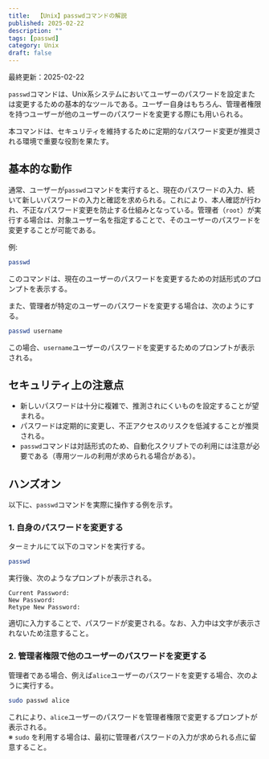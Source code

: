 ```yaml
---
title:  【Unix】passwdコマンドの解説
published: 2025-02-22
description: ""
tags: [passwd]
category: Unix
draft: false
---
```

最終更新：2025-02-22


`passwd`コマンドは、Unix系システムにおいてユーザーのパスワードを設定または変更するための基本的なツールである。ユーザー自身はもちろん、管理者権限を持つユーザーが他のユーザーのパスワードを変更する際にも用いられる。

本コマンドは、セキュリティを維持するために定期的なパスワード変更が推奨される環境で重要な役割を果たす。

## 基本的な動作

通常、ユーザーが`passwd`コマンドを実行すると、現在のパスワードの入力、続いて新しいパスワードの入力と確認を求められる。これにより、本人確認が行われ、不正なパスワード変更を防止する仕組みとなっている。管理者（`root`）が実行する場合は、対象ユーザー名を指定することで、そのユーザーのパスワードを変更することが可能である。

例:
```bash
passwd
```
このコマンドは、現在のユーザーのパスワードを変更するための対話形式のプロンプトを表示する。

また、管理者が特定のユーザーのパスワードを変更する場合は、次のようにする。

```bash
passwd username
```
この場合、`username`ユーザーのパスワードを変更するためのプロンプトが表示される。

## セキュリティ上の注意点

- 新しいパスワードは十分に複雑で、推測されにくいものを設定することが望まれる。
- パスワードは定期的に変更し、不正アクセスのリスクを低減することが推奨される。
- `passwd`コマンドは対話形式のため、自動化スクリプトでの利用には注意が必要である（専用ツールの利用が求められる場合がある）。

## ハンズオン

以下に、`passwd`コマンドを実際に操作する例を示す。

### 1. 自身のパスワードを変更する

ターミナルにて以下のコマンドを実行する。

```bash
passwd
```

実行後、次のようなプロンプトが表示される。

```
Current Password:
New Password:
Retype New Password:
```

適切に入力することで、パスワードが変更される。なお、入力中は文字が表示されないため注意すること。

### 2. 管理者権限で他のユーザーのパスワードを変更する

管理者である場合、例えば`alice`ユーザーのパスワードを変更する場合、次のように実行する。

```bash
sudo passwd alice
```

これにより、`alice`ユーザーのパスワードを管理者権限で変更するプロンプトが表示される。  
※ `sudo` を利用する場合は、最初に管理者パスワードの入力が求められる点に留意すること。

